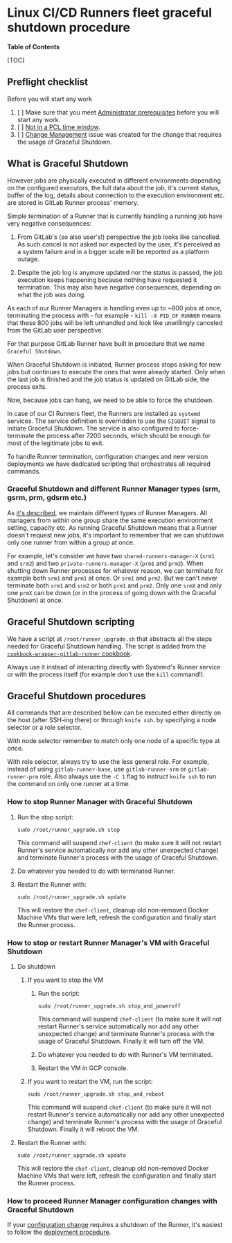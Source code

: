 # Linux CI/CD Runners fleet graceful shutdown procedure

**Table of Contents**

[TOC]

## Preflight checklist

Before you will start any work

1. [ ] Make sure that you meet [Administrator prerequisites](README.md#administrator-prerequisites) before you will
   start any work.
1. [ ] [Not in a PCL time window](../README.md#production-change-lock-pcl).
1. [ ] [Change Management](https://about.gitlab.com/handbook/engineering/infrastructure/change-management/) issue was
   created for the change that requires the usage of Graceful Shutdown.

## What is Graceful Shutdown

However jobs are physically executed in different environments depending on the configured executors, the full data
about the job, it's current status, buffer of the log, details about connection to the execution environment etc.
are stored in GitLab Runner process' memory.

Simple termination of a Runner that is currently handling a running job have very negative consequences:

1. From GitLab's (so also user's!) perspective the job looks like cancelled. As such cancel is not asked nor expected
   by the user, it's perceived as a system failure and in a bigger scale will be reported as a platform outage.

1. Despite the job log is anymore updated nor the status is passed, the job execution keeps happening because nothing
   have requested it termination. This may also have negative consequences, depending on what the job was doing.

As each of our Runner Managers is handling even up to ~800 jobs at once, terminating the process with - for example -
`kill -9 PID_OF_RUNNER` means that these 800 jobs will be left unhandled and look like unwillingly canceled from the
GitLab user perspective.

For that purpose GitLab Runner have built in procedure that we name `Graceful Shutdown`.

When Graceful Shutdown is initiated, Runner process stops asking for new jobs but continues to execute the ones that
were already started. Only when the last job is finished and the job status is updated on GitLab side, the process
exits.

Now, because jobs can hang, we need to be able to force the shutdown.

In case of our CI Runners fleet, the Runners are installed as `systemd` services. The service definition is overridden
to use the `SIGQUIT` signal to initiate Graceful Shutdown. The service is also configured to force-terminate the process
after 7200 seconds, which should be enough for most of the legitimate jobs to exit.

To handle Runner termination, configuration changes and new version deployments we have dedicated scripting
that orchestrates all required commands.

### Graceful Shutdown and different Runner Manager types (srm, gsrm, prm, gdsrm etc.)

As [it's described](../README.md#runner-descriptions), we maintain different types of Runner Managers. All managers
from within one group share the same execution environment setting, capacity etc. As running  Graceful Shutdown
means that a Runner doesn't request new jobs, it's important to remember that we can shutdown only one runner from
within a group at once.

For example, let's consider we have two `shared-runners-manager-X` (`srm1` and `srm2`) and two
`private-runners-manager-X` (`prm1` and `prm2`). When shutting down Runner processes for whatever reason, we can
terminate for example both `srm1` and `prm1` at once. Or `srm1` and `prm2`. But we can't never terminate both `srm1`
and `srm2` or both `prm1` and `prm2`. Only one `srmX` and only one `prmX` can be down (or in the process of going
down with the Graceful Shutdown) at once.

## Graceful Shutdown scripting

We have a script at `/root/runner_upgrade.sh` that abstracts all the steps needed for Graceful Shutdown handling.
The script is added from the
[`cookbook-wrapper-gitlab-runner` cookbook](https://gitlab.com/gitlab-cookbooks/cookbook-wrapper-gitlab-runner/-/blob/master/files/default/runner_upgrade.sh).

Always use it instead of interacting directly with Systemd's Runner service or with the process itself (for example
don't use the `kill` command!).

## Graceful Shutdown procedures

All commands that are described bellow can be executed either directly on the host (after SSH-ing there) or through
`knife ssh`. by specifying a node selector or a role selector.

With node selector remember to match only one node of a specific type at once.

With role selector, always try to use the less general role. For example, instead of using `gitlab-runner-base`,
use `gitlab-runner-srm` or `gitlab-runner-prm` role. Also always use the `-C 1` flag to instruct `knife ssh` to
run the command on only one runner at a time.

### How to stop Runner Manager with Graceful Shutdown

1. Run the stop script:

    ```shell
    sudo /root/runner_upgrade.sh stop
    ```

    This command will suspend `chef-client` (to make sure it will not restart Runner's service automatically nor add
    any other unexpected change) and terminate Runner's process with the usage of Graceful Shutdown.

1. Do whatever you needed to do with terminated Runner.

1. Restart the Runner with:

    ```shell
    sudo /root/runner_upgrade.sh update
    ```

    This will restore the `chef-client`, cleanup old non-removed Docker Machine VMs that were left, refresh the
    configuration and finally start the Runner process.

### How to stop or restart Runner Manager's VM with Graceful Shutdown

1. Do shutdown

    1. If you want to stop the VM

        1. Run the script:

            ```shell
            sudo /root/runner_upgrade.sh stop_and_poweroff
            ```

            This command will suspend `chef-client` (to make sure it will not restart Runner's service automatically nor add
            any other unexpected change) and terminate Runner's process with the usage of Graceful Shutdown. Finally it
            will turn off the VM.

        1. Do whatever you needed to do with Runner's VM terminated.

        1. Restart the VM in GCP console.

    1. If you want to restart the VM, run the script:

        ```shell
        sudo /root/runner_upgrade.sh stop_and_reboot
        ```

        This command will suspend `chef-client` (to make sure it will not restart Runner's service automatically nor add
        any other unexpected change) and terminate Runner's process with the usage of Graceful Shutdown. Finally it
        will reboot the VM.

1. Restart the Runner with:

    ```shell
    sudo /root/runner_upgrade.sh update
    ```

    This will restore the `chef-client`, cleanup old non-removed Docker Machine VMs that were left, refresh the
    configuration and finally start the Runner process.

### How to proceed Runner Manager configuration changes with Graceful Shutdown

If your [configuration change](configuration.md) requires a shutdown of the Runner, it's easiest to follow
the [deployment procedure](deployment.md).
